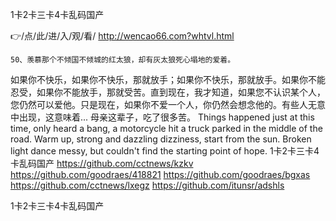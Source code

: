 
1卡2卡三卡4卡乱码国产




👉/点/此/进/入/观/看/ http://wencao66.com?whtvl.html




	50、羡慕那个不倾国不倾城的红太狼，却有灰太狼死心塌地的爱着。
如果你不快乐，如果你不快乐，那就放手；如果你不快乐，那就放手。如果你不能忍受，如果你不能放手，那就受苦。直到现在，我才知道，如果您不认识某个人，您仍然可以爱他。只是现在，如果你不爱一个人，你仍然会想念他的。有些人无意中出现，这意味着...
母亲这辈子，吃了很多苦。
Things happened just at this time, only heard a bang, a motorcycle hit a truck parked in the middle of the road.
Warm up, strong and dazzling dizziness, start from the sun.
Broken light dance messy, but couldn't find the starting point of hope.
1卡2卡三卡4卡乱码国产 https://github.com/cctnews/kzkv
https://github.com/goodraes/418821
https://github.com/goodraes/bgxas
https://github.com/cctnews/lxegz
https://github.com/itunsr/adshls





1卡2卡三卡4卡乱码国产
